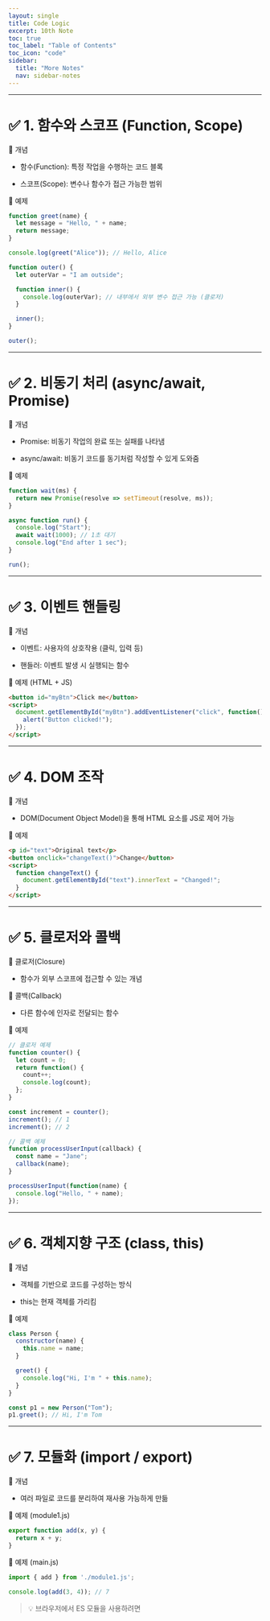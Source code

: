 ```yaml
---
layout: single
title: Code Logic
excerpt: 10th Note
toc: true
toc_label: "Table of Contents"
toc_icon: "code"
sidebar:
  title: "More Notes"
  nav: sidebar-notes
---
```


---
# ✅ 1. 함수와 스코프 (Function, Scope)
🧠 개념
- 함수(Function): 특정 작업을 수행하는 코드 블록

- 스코프(Scope): 변수나 함수가 접근 가능한 범위

🧪 예제
```javascript
function greet(name) {
  let message = "Hello, " + name;
  return message;
}

console.log(greet("Alice")); // Hello, Alice
```

```javascript
function outer() {
  let outerVar = "I am outside";

  function inner() {
    console.log(outerVar); // 내부에서 외부 변수 접근 가능 (클로저)
  }

  inner();
}

outer();
```

---
# ✅ 2. 비동기 처리 (async/await, Promise)
🧠 개념
- Promise: 비동기 작업의 완료 또는 실패를 나타냄

- async/await: 비동기 코드를 동기처럼 작성할 수 있게 도와줌

🧪 예제
```javascript
function wait(ms) {
  return new Promise(resolve => setTimeout(resolve, ms));
}

async function run() {
  console.log("Start");
  await wait(1000); // 1초 대기
  console.log("End after 1 sec");
}

run();
```

---
# ✅ 3. 이벤트 핸들링
🧠 개념
- 이벤트: 사용자의 상호작용 (클릭, 입력 등)

- 핸들러: 이벤트 발생 시 실행되는 함수

🧪 예제 (HTML + JS)
```html
<button id="myBtn">Click me</button>
<script>
  document.getElementById("myBtn").addEventListener("click", function() {
    alert("Button clicked!");
  });
</script>
```

---
# ✅ 4. DOM 조작
🧠 개념
- DOM(Document Object Model)을 통해 HTML 요소를 JS로 제어 가능

🧪 예제
```html
<p id="text">Original text</p>
<button onclick="changeText()">Change</button>
<script>
  function changeText() {
    document.getElementById("text").innerText = "Changed!";
  }
</script>
```

---
# ✅ 5. 클로저와 콜백
🧠 클로저(Closure)
- 함수가 외부 스코프에 접근할 수 있는 개념

🧠 콜백(Callback)
- 다른 함수에 인자로 전달되는 함수

🧪 예제
```javascript
// 클로저 예제
function counter() {
  let count = 0;
  return function() {
    count++;
    console.log(count);
  };
}

const increment = counter();
increment(); // 1
increment(); // 2

// 콜백 예제
function processUserInput(callback) {
  const name = "Jane";
  callback(name);
}

processUserInput(function(name) {
  console.log("Hello, " + name);
});
```

---
# ✅ 6. 객체지향 구조 (class, this)
🧠 개념
- 객체를 기반으로 코드를 구성하는 방식

- this는 현재 객체를 가리킴

🧪 예제
```javascript
class Person {
  constructor(name) {
    this.name = name;
  }

  greet() {
    console.log("Hi, I'm " + this.name);
  }
}

const p1 = new Person("Tom");
p1.greet(); // Hi, I'm Tom
```

---
# ✅ 7. 모듈화 (import / export)
🧠 개념
- 여러 파일로 코드를 분리하여 재사용 가능하게 만듦

🧪 예제 (module1.js)
```javascript
export function add(x, y) {
  return x + y;
}
```

🧪 예제 (main.js)
```javascript
import { add } from './module1.js';

console.log(add(3, 4)); // 7
```
> 💡 브라우저에서 ES 모듈을 사용하려면 <script type="module"> 필요

---
# ✅ 8. 프론트엔드 vs 백엔드 (Node.js)
🧠 개념
- 프론트엔드: 브라우저에서 사용자와 상호작용하는 JS

- 백엔드 (Node.js): 서버에서 실행되는 JS (파일 처리, DB 연결 등)

🧪 Node.js 예제 (서버 만들기)
```javascript
const http = require('http');

const server = http.createServer((req, res) => {
  res.end('Hello from Node.js server!');
});

server.listen(3000, () => {
  console.log('Server running on http://localhost:3000');
});
```
